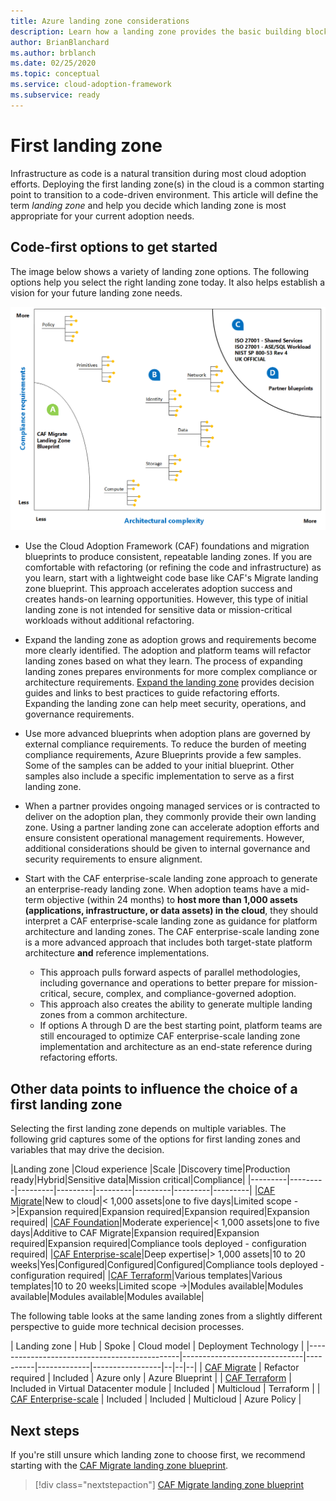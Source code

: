 ```yaml
---
title: Azure landing zone considerations
description: Learn how a landing zone provides the basic building block of any cloud adoption environment.
author: BrianBlanchard
ms.author: brblanch
ms.date: 02/25/2020
ms.topic: conceptual
ms.service: cloud-adoption-framework
ms.subservice: ready
---
```


# First landing zone

Infrastructure as code is a natural transition during most cloud adoption efforts. Deploying the first landing zone(s) in the cloud is a common starting point to transition to a code-driven environment. This article will define the term _landing zone_ and help you decide which landing zone is most appropriate for your current adoption needs.

## Code-first options to get started

The image below shows a variety of landing zone options. The following options help you select the right landing zone today. It also helps establish a vision for your future landing zone needs.

![Landing zone options](../../_images/ready/landing-zone-options.png)

- Use the Cloud Adoption Framework (CAF) foundations and migration blueprints to produce consistent, repeatable landing zones. If you are comfortable with refactoring (or refining the code and infrastructure) as you learn, start with a lightweight code base like CAF's Migrate landing zone blueprint. This approach accelerates adoption success and creates hands-on learning opportunities. However, this type of initial landing zone is not intended for sensitive data or mission-critical workloads without additional refactoring.

- Expand the landing zone as adoption grows and requirements become more clearly identified. The adoption and platform teams will refactor landing zones based on what they learn. The process of expanding landing zones prepares environments for more complex compliance or architecture requirements. [Expand the landing zone](../considerations/index.md) provides decision guides and links to best practices to guide refactoring efforts. Expanding the landing zone can help meet security, operations, and governance requirements.

- Use more advanced blueprints when adoption plans are governed by external compliance requirements. To reduce the burden of meeting compliance requirements, Azure Blueprints provide a few samples. Some of the samples can be added to your initial blueprint. Other samples also include a specific implementation to serve as a first landing zone.

- When a partner provides ongoing managed services or is contracted to deliver on the adoption plan, they commonly provide their own landing zone. Using a partner landing zone can accelerate adoption efforts and ensure consistent operational management requirements. However, additional considerations should be given to internal governance and security requirements to ensure alignment.

- Start with the CAF enterprise-scale landing zone approach to generate an enterprise-ready landing zone. When adoption teams have a mid-term objective (within 24 months) to **host more than 1,000 assets (applications, infrastructure, or data assets) in the cloud**, they should interpret a CAF enterprise-scale landing zone as guidance for platform architecture and landing zones. The CAF enterprise-scale landing zone is a more advanced approach that includes both target-state platform architecture **and** reference implementations.
  - This approach pulls forward aspects of parallel methodologies, including governance and operations to better prepare for mission-critical, secure, complex, and compliance-governed adoption.
  - This approach also creates the ability to generate multiple landing zones from a common architecture.
  - If options A through D are the best starting point, platform teams are still encouraged to optimize CAF enterprise-scale landing zone implementation and architecture as an end-state reference during refactoring efforts.

## Other data points to influence the choice of a first landing zone

Selecting the first landing zone depends on multiple variables. The following grid captures some of the options for first landing zones and variables that may drive the decision.

|Landing zone  |Cloud experience  |Scale  |Discovery time|Production ready|Hybrid|Sensitive data|Mission critical|Compliance|
|---------|---------|---------|---------|---------|---------|---------|---------|
|[CAF Migrate](./migrate-landing-zone.md)|New to cloud|< 1,000 assets|one to five days|Limited scope ->|Expansion required|Expansion required|Expansion required|Expansion required|
|[CAF Foundation](./foundation-blueprint.md)|Moderate experience|< 1,000 assets|one to five days|Additive to CAF Migrate|Expansion required|Expansion required|Expansion required|Compliance tools deployed - configuration required|
|[CAF Enterprise-scale](./enterprise-scale.md)|Deep expertise|> 1,000 assets|10 to 20 weeks|Yes|Configured|Configured|Configured|Compliance tools deployed - configuration required|
|[CAF Terraform](./terraform-landing-zone.md)|Various templates|Various templates|10 to 20 weeks|Limited scope ->|Modules available|Modules available|Modules available|Modules available|

The following table looks at the same landing zones from a slightly different perspective to guide more technical decision processes.

| Landing zone                                 | Hub                          | Spoke    | Cloud model | Deployment Technology      |
|----------------------------------------------|------------------------------|----------|-------------|-----------------|--|--|--|
| [CAF Migrate](./migrate-landing-zone.md)     | Refactor required            | Included | Azure only  | Azure Blueprint |
| [CAF Terraform](./terraform-landing-zone.md) | Included in Virtual Datacenter module       | Included | Multicloud  | Terraform       |
| [CAF Enterprise-scale](./enterprise-scale.md) | Included       | Included | Multicloud  | Azure Policy       |

## Next steps

If you're still unsure which landing zone to choose first, we recommend starting with the [CAF Migrate landing zone blueprint](./migrate-landing-zone.md).

> [!div class="nextstepaction"]
> [CAF Migrate landing zone blueprint](./migrate-landing-zone.md)

